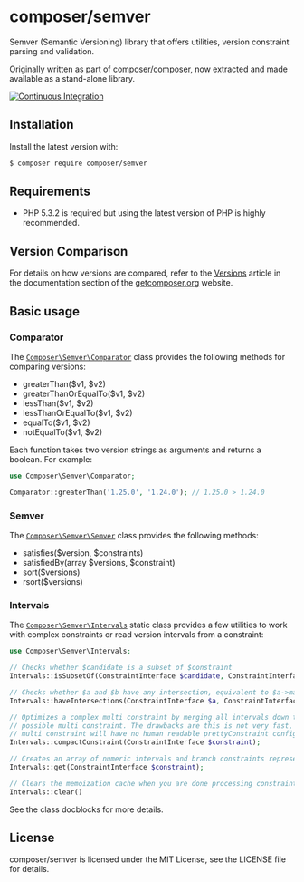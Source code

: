 # composer/semver

Semver (Semantic Versioning) library that offers utilities, version constraint parsing and validation.

Originally written as part of [composer/composer](https://github.com/composer/composer),
now extracted and made available as a stand-alone library.

[![Continuous Integration](https://github.com/composer/semver/workflows/Continuous%20Integration/badge.svg?branch=main)](https://github.com/composer/semver/actions)

## Installation

Install the latest version with:

```bash
$ composer require composer/semver
```

## Requirements

- PHP 5.3.2 is required but using the latest version of PHP is highly recommended.

## Version Comparison

For details on how versions are compared, refer to the [Versions](https://getcomposer.org/doc/articles/versions.md)
article in the documentation section of the [getcomposer.org](https://getcomposer.org) website.

## Basic usage

### Comparator

The [`Composer\Semver\Comparator`](https://github.com/composer/semver/blob/main/src/Comparator.php) class provides the following methods for comparing versions:

- greaterThan($v1, $v2)
- greaterThanOrEqualTo($v1, $v2)
- lessThan($v1, $v2)
- lessThanOrEqualTo($v1, $v2)
- equalTo($v1, $v2)
- notEqualTo($v1, $v2)

Each function takes two version strings as arguments and returns a boolean. For example:

```php
use Composer\Semver\Comparator;

Comparator::greaterThan('1.25.0', '1.24.0'); // 1.25.0 > 1.24.0
```

### Semver

The [`Composer\Semver\Semver`](https://github.com/composer/semver/blob/main/src/Semver.php) class provides the following methods:

- satisfies($version, $constraints)
- satisfiedBy(array $versions, $constraint)
- sort($versions)
- rsort($versions)

### Intervals

The [`Composer\Semver\Intervals`](https://github.com/composer/semver/blob/main/src/Intervals.php) static class provides
a few utilities to work with complex constraints or read version intervals from a constraint:

```php
use Composer\Semver\Intervals;

// Checks whether $candidate is a subset of $constraint
Intervals::isSubsetOf(ConstraintInterface $candidate, ConstraintInterface $constraint);

// Checks whether $a and $b have any intersection, equivalent to $a->matches($b)
Intervals::haveIntersections(ConstraintInterface $a, ConstraintInterface $b);

// Optimizes a complex multi constraint by merging all intervals down to the smallest
// possible multi constraint. The drawbacks are this is not very fast, and the resulting
// multi constraint will have no human readable prettyConstraint configured on it
Intervals::compactConstraint(ConstraintInterface $constraint);

// Creates an array of numeric intervals and branch constraints representing a given constraint
Intervals::get(ConstraintInterface $constraint);

// Clears the memoization cache when you are done processing constraints
Intervals::clear()
```

See the class docblocks for more details.

## License

composer/semver is licensed under the MIT License, see the LICENSE file for details.
